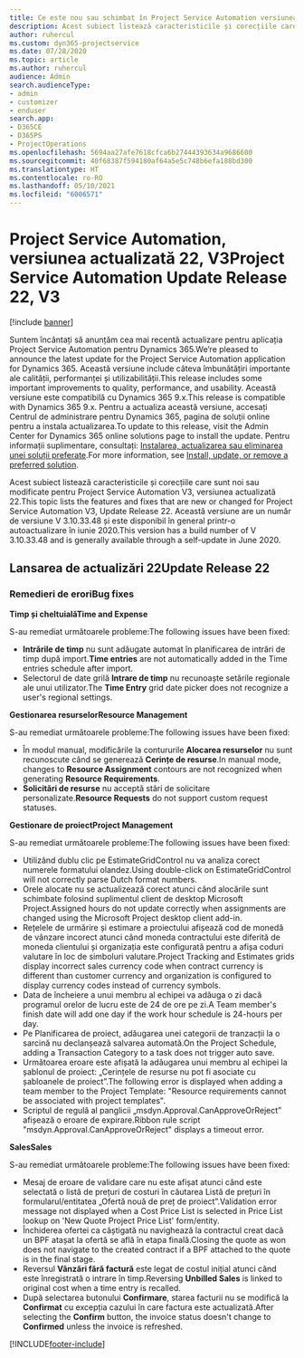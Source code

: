 ```yaml
---
title: Ce este nou sau schimbat în Project Service Automation versiunea actualizată 22, V3
description: Acest subiect listează caracteristicile și corecțiile care sunt disponibile în Project Service Automation V3, versiunea actualizată 22, V3.
author: ruhercul
ms.custom: dyn365-projectservice
ms.date: 07/28/2020
ms.topic: article
ms.author: ruhercul
audience: Admin
search.audienceType:
- admin
- customizer
- enduser
search.app:
- D365CE
- D365PS
- ProjectOperations
ms.openlocfilehash: 5694aa27afe7618cfca6b27444393634a9686600
ms.sourcegitcommit: 40f68387f594180af64a5e5c748b6efa188bd300
ms.translationtype: HT
ms.contentlocale: ro-RO
ms.lasthandoff: 05/10/2021
ms.locfileid: "6006571"
---
```

# <a name="project-service-automation-update-release-22-v3"></a><span data-ttu-id="659ab-103">Project Service Automation, versiunea actualizată 22, V3</span><span class="sxs-lookup"><span data-stu-id="659ab-103">Project Service Automation Update Release 22, V3</span></span>

[!include [banner](../includes/psa-now-project-operations.md)]

<span data-ttu-id="659ab-104">Suntem încântați să anunțăm cea mai recentă actualizare pentru aplicația Project Service Automation pentru Dynamics 365.</span><span class="sxs-lookup"><span data-stu-id="659ab-104">We’re pleased to announce the latest update for the Project Service Automation application for Dynamics 365.</span></span> <span data-ttu-id="659ab-105">Această versiune include câteva îmbunătățiri importante ale calității, performanței și utilizabilității.</span><span class="sxs-lookup"><span data-stu-id="659ab-105">This release includes some important improvements to quality, performance, and usability.</span></span> <span data-ttu-id="659ab-106">Această versiune este compatibilă cu Dynamics 365 9.x.</span><span class="sxs-lookup"><span data-stu-id="659ab-106">This release is compatible with Dynamics 365 9.x.</span></span> <span data-ttu-id="659ab-107">Pentru a actualiza această versiune, accesați Centrul de administrare pentru Dynamics 365, pagina de soluții online pentru a instala actualizarea.</span><span class="sxs-lookup"><span data-stu-id="659ab-107">To update to this release, visit the Admin Center for Dynamics 365 online solutions page to install the update.</span></span> <span data-ttu-id="659ab-108">Pentru informații suplimentare, consultați: [Instalarea, actualizarea sau eliminarea unei soluții preferate](/power-platform/admin/install-remove-preferred-solution).</span><span class="sxs-lookup"><span data-stu-id="659ab-108">For more information, see [Install, update, or remove a preferred solution](/power-platform/admin/install-remove-preferred-solution).</span></span>

<span data-ttu-id="659ab-109">Acest subiect listează caracteristicile și corecțiile care sunt noi sau modificate pentru Project Service Automation V3, versiunea actualizată 22.</span><span class="sxs-lookup"><span data-stu-id="659ab-109">This topic lists the features and fixes that are new or changed for Project Service Automation V3, Update Release 22.</span></span> <span data-ttu-id="659ab-110">Această versiune are un număr de versiune V 3.10.33.48 și este disponibil în general printr-o autoactualizare în iunie 2020.</span><span class="sxs-lookup"><span data-stu-id="659ab-110">This version has a build number of V 3.10.33.48 and is generally available through a self-update in June 2020.</span></span>

## <a name="update-release-22"></a><span data-ttu-id="659ab-111">Lansarea de actualizări 22</span><span class="sxs-lookup"><span data-stu-id="659ab-111">Update Release 22</span></span>

### <a name="bug-fixes"></a><span data-ttu-id="659ab-112">Remedieri de erori</span><span class="sxs-lookup"><span data-stu-id="659ab-112">Bug fixes</span></span>



<span data-ttu-id="659ab-113">**Timp și cheltuială**</span><span class="sxs-lookup"><span data-stu-id="659ab-113">**Time and Expense**</span></span>

<span data-ttu-id="659ab-114">S-au remediat următoarele probleme:</span><span class="sxs-lookup"><span data-stu-id="659ab-114">The following issues have been fixed:</span></span>

- <span data-ttu-id="659ab-115">**Intrările de timp** nu sunt adăugate automat în planificarea de intrări de timp după import.</span><span class="sxs-lookup"><span data-stu-id="659ab-115">**Time entries** are not automatically added in the Time entries schedule after import.</span></span>
- <span data-ttu-id="659ab-116">Selectorul de date grilă **Intrare de timp** nu recunoaște setările regionale ale unui utilizator.</span><span class="sxs-lookup"><span data-stu-id="659ab-116">The **Time Entry** grid date picker does not recognize a user's regional settings.</span></span>

<span data-ttu-id="659ab-117">**Gestionarea resurselor**</span><span class="sxs-lookup"><span data-stu-id="659ab-117">**Resource Management**</span></span>

<span data-ttu-id="659ab-118">S-au remediat următoarele probleme:</span><span class="sxs-lookup"><span data-stu-id="659ab-118">The following issues have been fixed:</span></span>

- <span data-ttu-id="659ab-119">În modul manual, modificările la contururile **Alocarea resurselor** nu sunt recunoscute când se generează **Cerințe de resurse**.</span><span class="sxs-lookup"><span data-stu-id="659ab-119">In manual mode, changes to **Resource Assignment** contours are not recognized when generating **Resource Requirements**.</span></span>
- <span data-ttu-id="659ab-120">**Solicitări de resurse** nu acceptă stări de solicitare personalizate.</span><span class="sxs-lookup"><span data-stu-id="659ab-120">**Resource Requests** do not support custom request statuses.</span></span>

<span data-ttu-id="659ab-121">**Gestionare de proiect**</span><span class="sxs-lookup"><span data-stu-id="659ab-121">**Project Management**</span></span>

<span data-ttu-id="659ab-122">S-au remediat următoarele probleme:</span><span class="sxs-lookup"><span data-stu-id="659ab-122">The following issues have been fixed:</span></span>

- <span data-ttu-id="659ab-123">Utilizând dublu clic pe EstimateGridControl nu va analiza corect numerele formatului olandez.</span><span class="sxs-lookup"><span data-stu-id="659ab-123">Using double-click on EstimateGridControl will not correctly parse Dutch format numbers.</span></span>
- <span data-ttu-id="659ab-124">Orele alocate nu se actualizează corect atunci când alocările sunt schimbate folosind suplimentul client de desktop Microsoft Project.</span><span class="sxs-lookup"><span data-stu-id="659ab-124">Assigned hours do not update correctly when assignments are changed using the Microsoft Project desktop client add-in.</span></span>
- <span data-ttu-id="659ab-125">Rețelele de urmărire și estimare a proiectului afișează cod de monedă de vânzare incorect atunci când moneda contractului este diferită de moneda clientului și organizația este configurată pentru a afișa coduri valutare în loc de simboluri valutare.</span><span class="sxs-lookup"><span data-stu-id="659ab-125">Project Tracking and Estimates grids display incorrect sales currency code when contract currency is different than customer currency and organization is configured to display currency codes instead of currency symbols.</span></span>
- <span data-ttu-id="659ab-126">Data de încheiere a unui membru al echipei va adăuga o zi dacă programul orelor de lucru este de 24 de ore pe zi.</span><span class="sxs-lookup"><span data-stu-id="659ab-126">A Team member's finish date will add one day if the work hour schedule is 24-hours per day.</span></span>
- <span data-ttu-id="659ab-127">Pe Planificarea de proiect, adăugarea unei categorii de tranzacții la o sarcină nu declanșează salvarea automată.</span><span class="sxs-lookup"><span data-stu-id="659ab-127">On the Project Schedule, adding a Transaction Category to a task does not trigger auto save.</span></span>
- <span data-ttu-id="659ab-128">Următoarea eroare este afișată la adăugarea unui membru al echipei la șablonul de proiect: „Cerințele de resurse nu pot fi asociate cu șabloanele de proiect”.</span><span class="sxs-lookup"><span data-stu-id="659ab-128">The following error is displayed when adding a team member to the Project Template: "Resource requirements cannot be associated with project templates".</span></span> 
- <span data-ttu-id="659ab-129">Scriptul de regulă al panglicii „msdyn.Approval.CanApproveOrReject” afișează o eroare de expirare.</span><span class="sxs-lookup"><span data-stu-id="659ab-129">Ribbon rule script "msdyn.Approval.CanApproveOrReject" displays a timeout error.</span></span>

<span data-ttu-id="659ab-130">**Sales**</span><span class="sxs-lookup"><span data-stu-id="659ab-130">**Sales**</span></span>

<span data-ttu-id="659ab-131">S-au remediat următoarele probleme:</span><span class="sxs-lookup"><span data-stu-id="659ab-131">The following issues have been fixed:</span></span>

- <span data-ttu-id="659ab-132">Mesaj de eroare de validare care nu este afișat atunci când este selectată o listă de prețuri de costuri în căutarea Listă de prețuri în formularul/entitatea „Ofertă nouă de preț de proiect”.</span><span class="sxs-lookup"><span data-stu-id="659ab-132">Validation error message not displayed when a Cost Price List is selected in Price List lookup on 'New Quote Project Price List' form/entity.</span></span>
- <span data-ttu-id="659ab-133">Închiderea ofertei ca câștigată nu navighează la contractul creat dacă un BPF atașat la ofertă se află în etapa finală.</span><span class="sxs-lookup"><span data-stu-id="659ab-133">Closing the quote as won does not navigate to the created contract if a BPF attached to the quote is in the final stage.</span></span>
- <span data-ttu-id="659ab-134">Reversul **Vânzări fără factură** este legat de costul inițial atunci când este înregistrată o intrare în timp.</span><span class="sxs-lookup"><span data-stu-id="659ab-134">Reversing **Unbilled Sales** is linked to original cost when a time entry is recalled.</span></span>
- <span data-ttu-id="659ab-135">După selectarea butonului **Confirmare**, starea facturii nu se modifică la **Confirmat** cu excepția cazului în care factura este actualizată.</span><span class="sxs-lookup"><span data-stu-id="659ab-135">After selecting the **Confirm** button, the invoice status doesn't change to **Confirmed** unless the invoice is refreshed.</span></span>


[!INCLUDE[footer-include](../includes/footer-banner.md)]